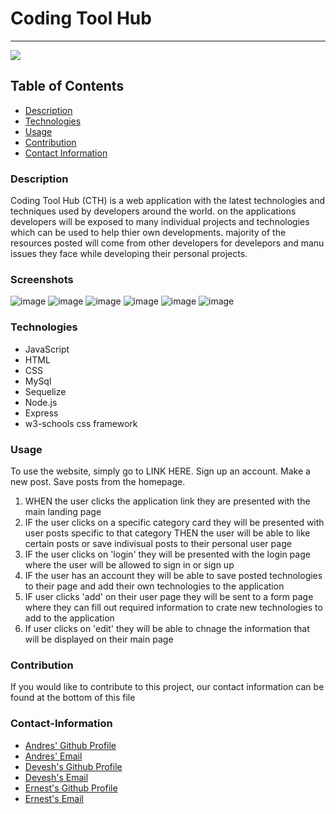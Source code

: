 # Coding Tool Hub
----
<a href="https://img.shields.io/badge/License-MIT-brightgreen"><img src="https://img.shields.io/badge/License-MIT-brightgreen"></a>
## Table of Contents
- [Description](#description)
- [Technologies](#technologies)
- [Usage](#usage)
- [Contribution](#contribution)
- [Contact Information](#contact-information)

### Description
Coding Tool Hub (CTH) is a web application with the latest technologies and techniques used by developers around the world. on the applications developers will be exposed to many individual projects and technologies which can be used to help thier own developments. majority of the resources posted will come from other developers for develepors and manu issues they face while developing their personal projects.

### Screenshots
![image](https://user-images.githubusercontent.com/82740498/124525381-22fd6c80-ddcd-11eb-8ee7-7ca773409298.png)
![image](https://user-images.githubusercontent.com/82740498/124525397-30b2f200-ddcd-11eb-96ea-b549909e00ca.png)
![image](https://user-images.githubusercontent.com/82740498/124525436-4de7c080-ddcd-11eb-9efd-43eb0917a558.png)
![image](https://user-images.githubusercontent.com/82740498/124525466-63f58100-ddcd-11eb-863e-3d1cb9ea4ab3.png)
![image](https://user-images.githubusercontent.com/82740498/124525487-78397e00-ddcd-11eb-86ac-a107ef40267e.png)
![image](https://user-images.githubusercontent.com/82740498/124525499-82f41300-ddcd-11eb-81e2-f5d8277e0fca.png)


### Technologies
* JavaScript
* HTML
* CSS
* MySql
* Sequelize
* Node.js
* Express
* w3-schools css framework

### Usage
To use the website, simply go to LINK HERE.
Sign up an account.
Make a new post.
Save posts from the homepage.

1. WHEN the user clicks the application link they are presented with the main landing page
2. IF the user clicks on a specific category card they will be presented with user posts specific to that category 
THEN the user will be able to like certain posts or save indivisual posts to their personal user page
3. IF the user clicks on 'login' they will be presented with the login page where the user will be allowed to sign in or sign up
4. IF the user has an account they will be able to save posted technologies to their page and add their own technologies to the application
5. IF user clicks 'add' on their user page they will be sent to a form page where they can fill out required information to crate new technologies to add to the application
6. If user clicks on 'edit' they will be able to chnage the information that will be displayed on their main page 

### Contribution
If you would like to contribute to this project, our contact information can be found at the bottom of this file

### Contact-Information
* [Andres' Github Profile](https://github.com/andresaponte22)
* [Andres' Email](andresaponte.f@gmail.com)
* [Devesh's Github Profile]()
* [Devesh's Email]()
* [Ernest's Github Profile]()
* [Ernest's Email]()


